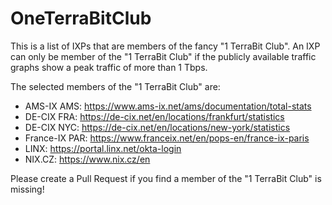 # OneTerraBitClub

This is a list of IXPs that are members of the fancy "1 TerraBit Club". An IXP can only be member of the "1 TerraBit Club" if the publicly available traffic graphs show a peak traffic of more than 1 Tbps.

The selected members of the "1 TerraBit Club" are:
* AMS-IX AMS: https://www.ams-ix.net/ams/documentation/total-stats
* DE-CIX FRA: https://de-cix.net/en/locations/frankfurt/statistics
* DE-CIX NYC: https://de-cix.net/en/locations/new-york/statistics
* France-IX PAR: https://www.franceix.net/en/pops-en/france-ix-paris
* LINX: https://portal.linx.net/okta-login
* NIX.CZ: https://www.nix.cz/en

Please create a Pull Request if you find a member of the "1 TerraBit Club" is missing!
